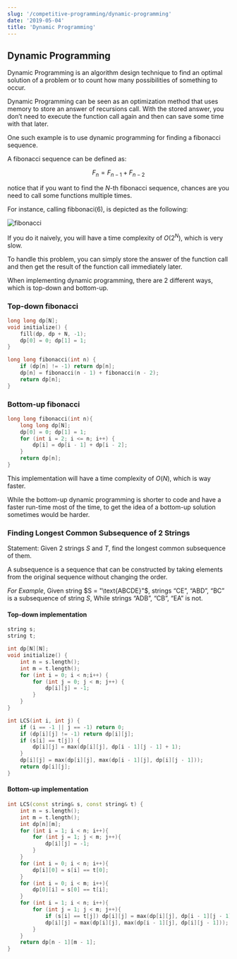 ```yaml
---
slug: '/competitive-programming/dynamic-programming'
date: '2019-05-04'
title: 'Dynamic Programming'
---
```


## Dynamic Programming

Dynamic Programming is an algorithm design technique to find an optimal solution of a problem or to count how many possibilities of something to occur. 

Dynamic Programming can be seen as an optimization method that uses memory to store an answer of recursions call. With the stored answer, you don’t need to execute the function call again and then can save some time with that later.

One such example is to use dynamic programming for finding a fibonacci sequence.

A fibonacci sequence can be defined as:

$$ F_n = F_{n-1} + F_{n-2} $$

notice that if you want to find the $N$-th fibonacci sequence, chances are you need to call some functions multiple times.

For instance, calling fibbonaci($6$), is depicted as the following:

![fibonacci](https://theoryofprogramming.files.wordpress.com/2015/02/knap1.jpg)

If you do it naively, you will have a time complexity of $O(2^N)$, which is very slow.

To handle this problem, you can simply store the answer of the function call and then get the result of the function call immediately later.

When implementing dynamic programming, there are 2 different ways, which is top-down and bottom-up.

### Top-down fibonacci

```c++
long long dp[N];
void initialize() {
	fill(dp, dp + N, -1);
	dp[0] = 0; dp[1] = 1;
}

long long fibonacci(int n) {
	if (dp[n] != -1) return dp[n];
	dp[n] = fibonacci(n - 1) + fibonacci(n - 2);
	return dp[n];
}
```

### Bottom-up fibonacci

```c++
long long fibonacci(int n){
	long long dp[N];
	dp[0] = 0; dp[1] = 1;
	for (int i = 2; i <= n; i++) {
        dp[i] = dp[i - 1] + dp[i - 2];
	}
	return dp[n];
}
```

This implementation will have a time complexity of $O(N)$, which is way faster.

While the bottom-up dynamic programming is shorter to code and have a faster run-time most of the time, to get the idea of a bottom-up solution sometimes would be harder.

### Finding Longest Common Subsequence of 2 Strings

Statement: Given 2 strings $S$ and $T$, find the longest common subsequence of them. 

A subsequence is a sequence that can be constructed by taking elements from the original sequence without changing the order.

*For Example*, Given string $S = "\text{ABCDE}"$, strings “$\text{CE}$”, “$\text{ABD}$”, “$\text{BC}$” is a subsequence of string $S$, While strings “$\text{ADB}$”, “$\text{CB}$”, “$\text{EA}$” is not.

#### Top-down implementation

```c++
string s;
string t;

int dp[N][N];
void initialize() {
	int n = s.length();
	int m = t.length();
	for (int i = 0; i < n;i++) {
        for (int j = 0; j < m; j++) {
            dp[i][j] = -1;
        }
	}
}

int LCS(int i, int j) {
	if (i == -1 || j == -1) return 0;
	if (dp[i][j] != -1) return dp[i][j];
	if (s[i] == t[j]) {
    	dp[i][j] = max(dp[i][j], dp[i - 1][j - 1] + 1);
	}
	dp[i][j] = max(dp[i][j], max(dp[i - 1][j], dp[i][j - 1]));
	return dp[i][j];
}
```


#### Bottom-up implementation

```c++
int LCS(const string& s, const string& t) {
	int n = s.length();
	int m = t.length();
	int dp[n][m];
	for (int i = 1; i < n; i++){
    	for (int j = 1; j < m; j++){
        	dp[i][j] = -1;
    	}
	}
	for (int i = 0; i < n; i++){
    	dp[i][0] = s[i] == t[0];
	}
	for (int i = 0; i < m; i++){
    	dp[0][i] = s[0] == t[i];
	}
	for (int i = 1; i < n; i++){
    	for (int j = 1; j < m; j++){
        	if (s[i] == t[j]) dp[i][j] = max(dp[i][j], dp[i - 1][j - 1] + 1);
        	dp[i][j] = max(dp[i][j], max(dp[i - 1][j], dp[i][j - 1]));
    	}
	}
	return dp[n - 1][m - 1];
}
```
